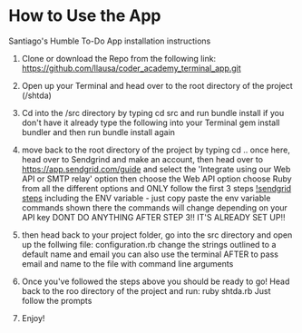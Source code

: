 # How to Use the App
  Santiago's Humble To-Do App installation instructions

  1. Clone or download the Repo from the following link: https://github.com/llausa/coder_academy_terminal_app.git

  2. Open up your Terminal and head over to the root directory of the project (/shtda)

  3. Cd into the /src directory by typing
      cd src
    and run
      bundle install
    if you don't have it already type the following into your Terminal
      gem install bundler
    and then run
      bundle install
    again

  4. move back to the root directory of the project by typing
      cd ..
    once here, head over to Sendgrind and make an account, then head over to
      https://app.sendgrid.com/guide
    and select the
      'Integrate using our Web API or SMTP relay' option
    then choose the
      Web API option
    choose Ruby from all the different options
    and ONLY follow the first 3 steps
      [!sendgrid steps]()
    including the ENV variable - just copy paste the env variable commands shown there
    the commands will change depending on your API key
    DONT DO ANYTHING AFTER STEP 3!! IT'S ALREADY SET UP!!

  5. then head back to your project folder,
    go into the src directory and open up the follwing file:
      configuration.rb
    change the strings outlined to a default name and email
    you can also use the terminal AFTER to pass email and name to the file
    with command line arguments

  6. Once you've followed the steps above you should be ready to go!
    Head back to the roo directory of the project and run:
      ruby shtda.rb
    Just follow the prompts

  7. Enjoy!
